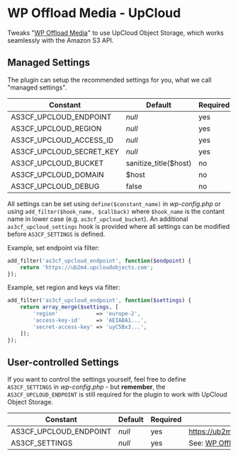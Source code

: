 # WP Offload Media - UpCloud

Tweaks "[WP Offload Media](https://deliciousbrains.com/wp-offload-media/)" to use UpCloud Object Storage, which works seamlessly with the Amazon S3 API.

## Managed Settings

The plugin can setup the recommended settings for you, what we call "managed settings".

| Constant | Default | Required | Example |
| -------- | ------- | ------- | ------- |
| AS3CF_UPCLOUD_ENDPOINT | *null* | yes | https://ub2m4.upcloudobjects.com |
| AS3CF_UPCLOUD_REGION | *null* | yes | europe-2 |
| AS3CF_UPCLOUD_ACCESS_ID | *null* | yes | AEIABA1... |
| AS3CF_UPCLOUD_SECRET_KEY | *null* | yes | uyC5Bx3... |
| AS3CF_UPCLOUD_BUCKET | sanitize_title($host) | no | example-com |
| AS3CF_UPCLOUD_DOMAIN | $host | no | example.com |
| AS3CF_UPCLOUD_DEBUG | false | no | true |

All settings can be set using `define($constant_name)` in *wp-config.php* or using `add_filter($hook_name, $callback)` where `$hook_name` is the contant name in lower case (e.g. `as3cf_upcloud_bucket`). An additional `as3cf_upcloud_settings` hook is provided where all settings can be modified before `AS3CF_SETTINGS` is defined.

Example, set endpoint via filter:

```php
add_filter('as3cf_upcloud_endpoint', function($endpoint) {
    return 'https://ub2m4.upcloudobjects.com';
});
```

Example, set region and keys via filter:

```php
add_filter('as3cf_upcloud_endpoint', function($settings) {
    return array_merge($settings, [
        'region'            => 'europe-2',
        'access-key-id'     => 'AEIABA1...',
        'secret-access-key' => 'uyC5Bx3...',
    ]);
});
```

## User-controlled Settings

If you want to control the settings yourself, feel free to define `AS3CF_SETTINGS` in *wp-config.php* - but **remember**, the `AS3CF_UPCLOUD_ENDPOINT` is still required for the plugin to work with UpCloud Object Storage.

| Constant | Default | Required | Example |
| -------- | ------- | ------- | ------- |
| AS3CF_UPCLOUD_ENDPOINT | *null* | yes | https://ub2m4.upcloudobjects.com |
| AS3CF_SETTINGS | *null* | yes | See: [WP Offload Media Docs](https://deliciousbrains.com/wp-offload-media/doc/settings-constants/) |

